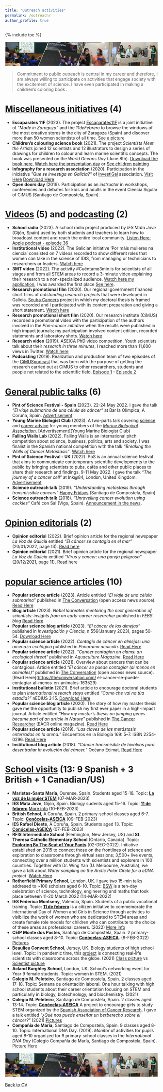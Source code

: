 ```yaml
---
title: "Outreach activities"
permalink: /outreach/
author_profile: true
---
```


{% include toc %}


<img src='/images/Tira_FotosOutreach_AliciaLBruzos.png'> 

> Commitment to public outreach is central in my career and therefore, I am always willing to participate on activities that engage society with the excitement of science. I have even participated in making a children’s coloring book <i class="fa fa-paint-brush" aria-hidden="true"></i> .

<i class="fa fa-paint-brush" aria-hidden="true"></i> <u>Miscellaneous initiatives</u> (4)
=======
* **Escaparates 11F** (2023). The project [Escaparates11F](http://madeinzaragoza.es/blog/escaparates-11f-2023/) is a joint initiative of *"Made in Zaragoza"* and the *11deFebrero* to browse the windows of the most creative stores in the city of Zaragoza (Spain) and discover more than 50 women scientists of all time. [See a picture](https://twitter.com/madeinzaragoza/status/1621883630803877897/photo/1)  
* **Children’s colouring science book** (2021). The project *Scientists Meet the Artists* joined 12 scientists and 12 illustrators to design a series of drawings for children to colour and learn marine scientific concepts. The book was presented on the *World Oceans Day* (June 8th). [Download the book here](https://albruzos.github.io/files/outreach_2021-ScientistsMeetArtists.pdf), [Watch here the presentation day](https://tv.uvigo.es/video/60e852f1fe8ebc541a176b22) or [See children painting](https://twitter.com/campusdomar/status/1408319520893247488)
* **Infography for a research association** (2020). Participation in the iniciative _"Que se investiga en Galicia?"_ of [InvestiGal](https://investi.gal/) association. [Visit Here](https://investi.gal/divulgacion/#infografias) [Download Here](https://drive.google.com/uc?export=download&id=1NsMMFnN4FlGWwWOEYlnmfxvamcodAJmc)
* **Open doors day** (2019). Participation as an *instructor* in workshops, conferences and debates for kids and adults in the event Ciencia Sigular of CiMUS (Santiago de Compostela, Spain).

<i class="fa fa-play-circle" aria-hidden="true"></i> <u>Videos</u> (5) and <i class="fa fa-podcast" aria-hidden="true"></i> <u>podcasting</u> (2)
=======
* **School radio** (2023). A school radio project produced by *IES Mata Jove* (Gijón, Spain) used by both students and teachers to learn how to broadcast content and reach the entire local community. [Listen Here: Apple podcast - episode 36](https://podcasts.apple.com/es/podcast/ep-36-mujer-y-ciencia-entrevista-a-alicia-l%C3%B3pez-con/id1555213649?i=1000606561029)
* **Institutional video** (2022). The Galician initiative ‘Por máis mulleres na ciencia’ consisted on 7 videos recorded to show different roles that women can take in the science of IDIS, from managing or technicians to researchers or leaders. [Watch here](https://youtu.be/npxiCJKXCGo)
* **3MT video** (2022). The activity #Cuéntame3min is for scientists of all stages and from all STEM areas to record a 3-minute video explaining their research to a non-specialized audience. [Watch here my application](https://www.youtube.com/watch?v=2TYl6BZ-_SA), I was awarded the first place [See here](https://albruzos.github.io/awardsgrants/awards/).  
* **Research promotional film** (2020). Our regional government financed short films of *outstanding research projects* that were developed in Galicia. [Scuba Cancers](http://www.scubacancers.org/) project in which my doctoral thesis is framed was recorded and I participated with its content preparation and giving a short statement. [Watch here](https://www.youtube.com/watch?v=Ig3-LggH9Rs)
* **Research promotional short film** (2020). Our research institute (CiMUS) recorded a promotional video with the participation of the authors involved in the *Pan-cancer initiative* when the results were published in high impact journals; my participation involved content edition, recorded statements and laboratory shots. [Watch here](https://www.youtube.com/watch?v=1fm9kL94xn0)
* **Research video** (2019). ASEICA PhD video competition. Youth scientists talk about their *research in three minutes*, I reached more than 11,600 views in Twitter. [Watch here](www.twitter.com/BruzosAliciaL/status/1196606566365089792)
* **Podcasting** (2019). Realization and production team of two episodes of the [CiMUSpodcast](https://www.ivoox.com/podcast-cimus-podcast_sq_f1817120_1.html) that was born with the purpose of getting the research carried out at CiMUS to other researchers, students and people not related to the scientific field. [Episode 1](https://www.ivoox.com/capitulo-1-autismo-audios-mp3_rf_45092632_1.html) - [Episode 2](https://www.ivoox.com/capitulo-2-cancer-audios-mp3_rf_47395915_1.html)   


<i class="fa fa-users" aria-hidden="true"></i> <u>General public talks</u> (6) 
=======
* **Pint of Science Festival - Spain** (2023). 22-24 May 2022. I gave the talk *“El viaje submarino de una célula de cáncer”* at Bar la Olímpica, A Coruña, Spain. [Advertisement](https://pintofscience.es/event/el-viaje-submarino-de-una-celula-de-cancer)
* **Young Marine Biologist Club** (2023). A two-parts talk covering [science](https://mymba.mba.ac.uk/resource/young-marine-biologist-club-the-underwater-journey-of-cancer-metastasis.html) and [career advice](https://mymba.mba.ac.uk/resource/young-marine-biologist-club-marine-cancer-career-advice.html) for young members of the [*Marine Biological Association*](https://www.mba.ac.uk/). [Advertisement](Young Marine Biologist Club)
* **Falling Walls Lab** (2022). Falling Walls is an international pitch competition about science, business, politics, arts and society. I was finalist in the Spanish national competition with the talk *“Breaking the Walls of Cancer Metastasis”*. [Watch here](https://youtu.be/FkpKAjYiPqE)
* **Pint of Science Festival - UK** (2022). PoS is an annual science festival that aims to communicate contemporary scientific developments to the public by bringing scientists to pubs, cafés and other public places to share their research and findings. 9-11 May 2022. I gave the talk *“The journey of a cancer cell”* at Ink@84, London, United Kingdom. [Advertisement](https://pintofscience.co.uk/event/demystifying-diseases) 
* **Science outreach talk** (2019). *“Understanding metastasis through transmissible cancers”* [Happy Fridays](https://www.usc.es/cimus/es/HappyFridaysMay24) (Santiago de Compostela, Spain).
* **Science outreach talk** (2018). *“Unravelling cancer evolution using cockles”* Café con Sal (Vigo, Spain). [Announcement in the news](http://www.ipacuicultura.com/noticias/ultima_hora/62069/el_ciclo_de_conferencias_de_cafe_con_sal_de_la_ecimat_aborda_como_los_berberechos_pueden_ayudar_a_desentranar_la_evolucion_del_cancer.html).


<i class="fa fa-comment" aria-hidden="true"></i><u>Opinion editorials</u> (2) 
=======
* **Opinion editorial** (2022). Brief opinion article for the regional newspaper *La Voz de Galici*a entitled *“El cáncer se contagia en el mar”* (20/01/2022, page 13). [Read here](https://albruzos.github.io/files/opinion/20220120-LaVozDeGalicia-Elcancersecontagiaenelmar.jpeg)
* **Opinion editorial** (2021). Brief opinion article for the regional newspaper *La Voz de Galicia* entitled *“Virus y cancer: una pareja peligrosa”* (20/12/2021, page 11). [Read here](https://albruzos.github.io/files/opinion/20211220-LaVozDeGalicia-VirusyCancer.pdf)

  
<i class="fa fa-book" aria-hidden="true"></i> <u>popular science articles</u> (10)  
=======
* **Popular science article** (2023). Article entitled *“El viaje de una célula submarina”* published in [The Conversation](https://theconversation.com/es) (open access news source). [Read Here](https://theconversation.com/el-viaje-submarino-de-la-metastasis-209399)
* **Blog article** (2023). *Nobel laureates mentoring the next generation of scientists: insights from an early-career researcher* published in *FEBS blog* [Read Here](https://network.febs.org/posts/nobel-laureates-mentoring-the-next-generation-of-scientists-insights-from-an-early-career-researcher) 
* **Popular science blog article** (2023). *“El cáncer de las almejas”* published in *Investigación y Ciencia*, n 556(January 2023), pages 50-54. [Download Here](https://ALBruzos.github.io/files/Investigacion-y-ciencia_n556.pdf)  
* **Popular science article** (2022). *Contagio de cáncer en almejas: una amenaza ecológica* published in *Panorama acuicola*. [Read Here](https://panoramaacuicola.com/2022/06/30/contagio-de-cancer-en-almejas-una-amenaza-ecologica/)
* **Popular science article** (2022). *"Cancer contagion on clams: an ecological threat"* published in *Aquaculture Magazine*. [Read Here](https://aquaculturemag.com/2022/05/18/cancer-contagion-on-clams-an-ecological-threat/)
* **Popular science article** (2021). Overview about cancers that can be contagious. Article entitled *“El cáncer se puede contagiar (al menos en animales)”* published in [The Conversation](https://theconversation.com/es) (open access news source). [Read Here](https://theconversation.com/
el-cancer-se-puede-contagiar-al-menos-en-animales-163529)
* **Institutional bulletin** (2021). Brief article to encourage doctoral students to plan *international research stays* entitled *“Como che vai na túa estadía?”* nEDIUS 3:15. [Download Here](https://albruzos.github.io/files/outreach_2021-nEDIUS-researchstays.pdf)
* **Popular science blog article** (2020). The story of how my master thesis gave me the opportunity to publish my first ever paper in a high-impact journal. Article entitled *“How my master’s thesis on jumping genes became part of an article in Nature”* published in [The Cancer Researcher](https://www.eacr.org/magazine) (EACR online magazine). [Read Here](https://magazine.eacr.org/how-my-masters-thesis-on-jumping-genes-became-part-of-an-article-in-nature/)
* **Popular science article** (2019). *“Las claves de las metástasis enterradas en la arena.”* Encuentros en la Biología 169: 5–7. ISBN 2254-0296. [Read Here](https://dialnet.unirioja.es/ejemplar/542832)
* **Institutional blog article** (2018). *“Cáncer transmisible de bivalvos para desentrañar la evolución del cáncer.”* Océano Ecimat. [Read Here](https://oceanoecimat.wordpress.com/2018/05/11/cancer-transmisible-de-bivalvos-para-desentranar-la-evolucion-del-cancer/)


<i class="fa fa-university" aria-hidden="true"></i> <u>School visits</u> (13: 9 Spanish + 3 British + 1 Canadian/US)  
=======
*	**Maristas-Santa María**, Ourense, Spain. Students aged 15-16. Topic: **[La voz de la mujer STEM](https://www.prensaescuela.es/alicia-lopez-bruzos-desmonta-mitos-machistas-en-ciencia/)** (07-MAR-2023)  
* **IES Mata Jove**, Gijón, Spain. Biology sudents aged 15-16. Topic: **[11 de febrero](https://11defebrero.org/)** [More info](https://www.matajove.es/11f-dia-de-la-mujer-y-la-nina-en-la-ciencia/) (10-FEB-2023)  
* **British School**, A Coruña, Spain. 2 primary-school classes aged 6-7. Topic: **[Conócelas-ASEICA](https://www.aseica.es/arranca-la-tercera-edicion-de-conocelas)** (09-FEB-2023)  
* **IES Rafael Dieste**, A Coruña, Spain. Students aged 13. Topic: **[Conócelas-ASEICA](https://www.aseica.es/arranca-la-tercera-edicion-de-conocelas)** (07-FEB-2023)  
* **RFIS Intermediate School** (Flemington, New Jersey, US) and **St. Theresa Catholic Elementary School** (Ontario, Canada). Topic: **[Exploring By The Seat of Your Pants](https://www.exploringbytheseat.com/)** (02-DEC-2022). Initiative established on 2015 to connect those on the frontlines of science and exploration to classrooms through virtual sessions; 3,500+ live events, connecting over a million students with scientists and explorers in 100 countries. Together with Dr. Wing Yan (U. Melbourne, Australia), we gave a talk about *Water sampling on the Arctic Polar Circle for a eDNA project*. [Watch Here](https://www.youtube.com/watch?v=G0H7d5mPJZs)  
* **Rotherfield Primary School**, London, UK. I gave two 15-min talks addresed to ~100 scholars aged 6-10. Topic: [BSW](https://www.britishscienceweek.org/) is a ten-day celebration of science, technology, engineering and maths that took place between 11-20 March 2022 (14-MAR-2022)  
* **IES Federica Montseny**, Valencia, Spain. Students of a public vocational training. Topic: **[11 de febrero](https://11defebrero.org/)** is a citizen initiative to commemorate the International Day of Women and Girls in Science through activities to visibilize the work of women who are dedicated to STEM areas and create female role models for children who can contribute to the choice of these areas as professional careers. (2022) [More info](https://twitter.com/BruzosAliciaL/status/1491803176248381440)  
* **CEIP Monte dos Postes**, Santiago de Compostela, Spain. 2 primary-school classes aged 8-10. Topic: **[Conócelas-ASEICA](https://www.aseica.es/arranca-la-tercera-edicion-de-conocelas)**. (8-FEB-2022) [Pictures](https://twitter.com/BruzosAliciaL/status/1491178436244930561)  
* **Beaulieu Convent School**, Jersey, UK. Biology students of high school level. Topic: In pandemic time, this [project](https://www.skypeascientist.com/) is connecting real-life scientists with classrooms across the globe. (2021) [Class picture](https://twitter.com/BeaulieuBio/status/1471792405150056453) vs [Scientist picture](https://twitter.com/BruzosAliciaL/status/1471848905054863364/photo/1)  
* **Acland Burghley School**, London, UK. School’s networking event for Year 9 female students. Topic: women in STEM. (2021)  
*	**Colegio M. Peleteiro**, Santiago de Compostela, Spain. 2 classes aged 17-18. Topic: Semana de orientación laboral. One hour talking with high school students about their career orientation focusing on STEM and particularly in biology, biotechnology, and biochemistry. (2021)  
*	**Colegio M. Peleteiro**, Santiago de Compostela, Spain. 2 classes aged 13-14. Topic: **[Conócelas-ASEICA](https://www.aseica.es/arranca-la-tercera-edicion-de-conocelas)** A project to encourage girls to study STEM organized by the [Spanish Association of Cancer Research](https://www.aseica.es). I gave a talk entitled *"¿Qué nos puede enseñar un berberecho sobre el cáncer?"* (2021) [Pictures](https://twitter.com/ASEICAnews/status/1369634686918660102)  
*	**Compañía de María**, Santiago de Compostela, Spain. 9 classes aged 8-10. Topic: International DNA Day. (2019). *Monitor* of activities for pupils aged 8-10 organized for 9 primary-school classes in the *International DNA Day* (Colegio Compañía de María, Santiago de Compostela, Spain). [Picture Here](https://twitter.com/BruzosAliciaL/status/1121533459720286209)


<img src='/images/Tira_FotosOutreach_AliciaLBruzos.png'> 

[Back to CV](https://albruzos.github.io/cv/)
